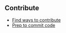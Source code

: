 ## Contribute

- [Find ways to contribute](http://design-system.pluralsight.com/guides/contribute/)
- [Prep to commit code](https://design-system.pluralsight.com/guides/contribute#contribute-code)
